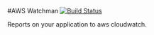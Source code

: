 #AWS Watchman 
[![Build Status](https://travis-ci.org/larseen/aws-watchman.svg?branch=master)](https://travis-ci.org/larseen/aws-watchman)

Reports on your application to aws cloudwatch.

